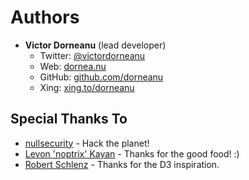 # Authors

* **Victor Dorneanu** (lead developer)
    + Twitter: [@victordorneanu](http://twitter.com/victordorneanu)
    + Web: [dornea.nu](http://dornea.nu)
    + GitHub: [github.com/dorneanu](http://github.com/dorneanu)
    + Xing: [xing.to/dorneanu](http://xing.to/dorneanu)

## Special Thanks To

* [nullsecurity](http://nullsecurity.net) - Hack the planet!
* [Levon 'noptrix' Kayan](http://twitter.com/noptrix) - Thanks for the good food! :)
* [Robert Schlenz](https://github.com/uniquehellfish) - Thanks for the D3 inspiration.